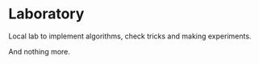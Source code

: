 # Laboratory

Local lab to implement algorithms, check tricks and making experiments.

And nothing more.
